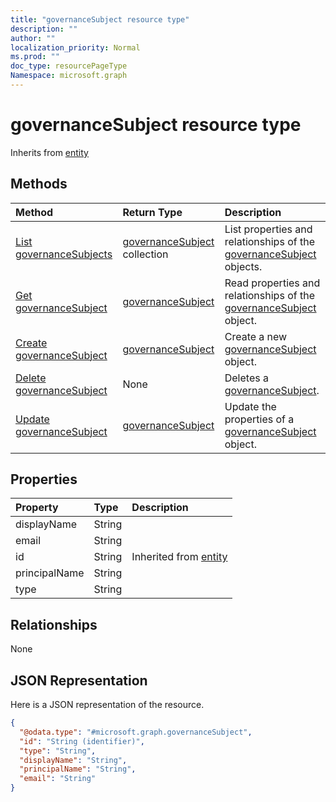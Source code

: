 ```yaml
---
title: "governanceSubject resource type"
description: ""
author: ""
localization_priority: Normal
ms.prod: ""
doc_type: resourcePageType
Namespace: microsoft.graph
---
```



# governanceSubject resource type




Inherits from [entity](../resources/entity.md)

## Methods
|Method|Return Type|Description|
|:---|:---|:---|
|[List governanceSubjects](../api/governancesubject-list.md)|[governanceSubject](../resources/governanceSubject.md) collection|List properties and relationships of the [governanceSubject](../resources/governancesubject.md) objects.|
|[Get governanceSubject](../api/governancesubject-get.md)|[governanceSubject](../resources/governanceSubject.md)|Read properties and relationships of the [governanceSubject](../resources/governancesubject.md) object.|
|[Create governanceSubject](../api/governancesubject-post-governancesubjects.md)|[governanceSubject](../resources/governanceSubject.md)|Create a new [governanceSubject](../resources/governancesubject.md) object.|
|[Delete governanceSubject](../api/governancesubject-delete.md)|None|Deletes a [governanceSubject](../resources/governancesubject.md).|
|[Update governanceSubject](../api/governancesubject-update.md)|[governanceSubject](../resources/governanceSubject.md)|Update the properties of a [governanceSubject](../resources/governancesubject.md) object.|

## Properties
|Property|Type|Description|
|:---|:---|:---|
|displayName|String||
|email|String||
|id|String| Inherited from [entity](../resources/entity.md)|
|principalName|String||
|type|String||

## Relationships
None

## JSON Representation
Here is a JSON representation of the resource.
<!-- {
  "blockType": "resource",
  "keyProperty": "id",
  "@odata.type": "microsoft.graph.governanceSubject",
  "baseType": "microsoft.graph.entity",
  "openType": false
}
-->
``` json
{
  "@odata.type": "#microsoft.graph.governanceSubject",
  "id": "String (identifier)",
  "type": "String",
  "displayName": "String",
  "principalName": "String",
  "email": "String"
}
```

